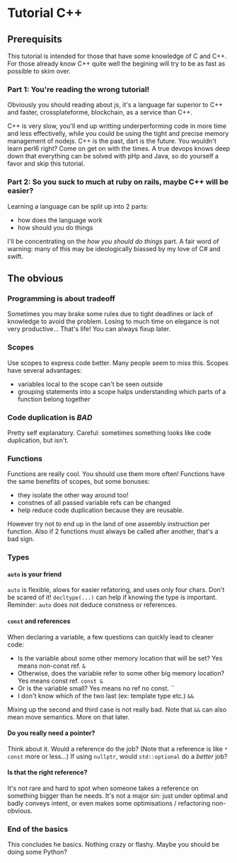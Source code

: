 # Tutorial C++

## Prerequisits

This tutorial is intended for those that have some knowledge of C and C++.
For those already know C++ quite well the begining will try to be as fast as possible to skim over.

### Part 1: You're reading the wrong tutorial!

Obviously you should reading about js, it's a language far superior to C++ and faster, crossplateforme, blockchain, as a service than C++.

C++ is very slow, you'll end up writting underperforming code in more time and less effectivelly, while you could be using the tight and precise memory management of nodejs. C++ is the past, dart is the future. You wouldn't learn perl6 right? Come on get on with the times. A true devops knows deep down that everything can be solved with pHp and Java, so do yourself a favor and skip this tutorial.

### Part 2: So you suck to much at ruby on rails, maybe C++ will be easier?

Learning a language can be split up into 2 parts:
- how does the language work
- how should you do things

I'll be concentrating on the *how you should do things* part.
A fair word of warning: many of this may be ideologically biassed by my love of C# and swift.

## The obvious

### Programming is about tradeoff

Sometimes you may brake some rules due to tight deadlines or lack of knowledge to avoid the problem.
Losing to much time on elegance is not very productive...
That's life! You can always fixup later.

### Scopes

Use scopes to express code better. Many people seem to miss this.
Scopes have several advantages:
- variables local to the scope can't be seen outside
- grouping statements into a scope halps understanding which parts of a function belong together

### Code duplication is *BAD*

Pretty self explanatory.
Careful: sometimes something looks like code duplication, but isn't.

### Functions

Functions are really cool. You should use them more often!
Functions have the same benefits of scopes, but some bonuses:
- they isolate the other way around too!
- constnes of all passed variable refs can be changed
- help reduce code duplication because they are reusable.

However try not to end up in the land of one assembly instruction per function.
Also if 2 functions must always be called after another, that's a bad sign.

### Types

#### `auto` is your friend

`auto` is flexible, alows for easier refatoring, and uses only four chars. Don't be scared of it!
`decltype(...)` can help if knowing the type is important.
Reminder: `auto` does not deduce constness or references.

#### `const` and references

When declaring a variable, a few questions can quickly lead to cleaner code:
- Is the variable about some other memory location that will be set? Yes means non-const ref. `&`
- Otherwise, does the variable refer to some other big memory location? Yes means const ref. `const &`
- Or is the variable small? Yes means no ref no const. ``
- I don't know which of the two last (ex: template type etc.) `&&`

Mixing up the second and third case is not really bad. Note that `&&` can also mean move semantics. More on that later.

#### Do you really need a pointer?

Think about it. Would a reference do the job? (Note that a reference is like `* const` more or less...)
If using `nullptr`, would `std::optional` do a *better* job?

#### Is that the right reference?

It's not rare and hard to spot when someone takes a reference on something bigger than he needs.
It's not a major sin: just under optimal and badly conveys intent, or even makes some optimisations / refactoring non-obvious.

### End of the basics

This concludes he basics. Nothing crazy or flashy. Maybe you should be doing some Python?


